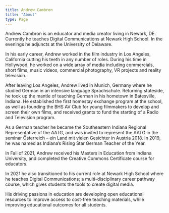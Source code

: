 ```yaml
---
title: Andrew Cambron
title: "About"
type: Page
---
```


Andrew Cambron is an educator and media creator living in Newark, DE. Currently he teaches Digital Communications at Newark High School. In the evenings he adjuncts at the University of Delaware.

In his early career, Andrew worked in the film industry in Los Angeles, California cutting his teeth in any number of roles. During his time in Hollywood, he worked on a wide array of media including commercials, short films, music videos, commercial photography, VR projects and reality television.

After leaving Los Angeles, Andrew lived in Munich, Germany where he studied German in an intensive language Sprachschule. Returning stateside, he took up the mantle of teaching German in his hometown in Batesville, Indiana. He established the first homestay exchange program at the school, as well as founding the BHS AV Club for young filmmakers to develop and screen their own films, and received grants to fund the starting of a Radio and Television program.

As a German teacher he became the Southeastern Indiana Regional Representative of the AATG, and was invited to represent the AATG in the seminar Österreich – ein Land mit vielen Gesichter in Austria 2018. In 2019, he was named as Indiana’s Rising Star German Teacher of the Year.

In Fall of 2021, Andrew received his Masters in Education from Indiana University, and completed the Creative Commons Certificate course for educators.

In 2021 he also transitioned to his current role at Newark High School where he teaches Digital Communications; a multi-disciplinary career pathway course, which gives students the tools to create digital media.

His driving passions in education are developing open educational resources to improve access to cost-free teaching materials, while improving educational outcomes for all students.
